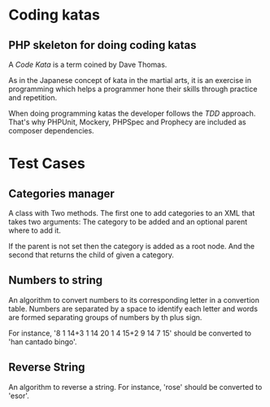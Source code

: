 Coding katas
============

PHP skeleton for doing coding katas
-----------------------------------

A *Code Kata* is a term coined by Dave Thomas.

As in the Japanese concept of kata in the martial arts, it is an exercise in programming which
helps a programmer hone their skills through practice and repetition.

When doing programming katas the developer follows the *TDD* approach. That's why PHPUnit, Mockery, PHPSpec and Prophecy are included as composer dependencies.

Test Cases
==========

Categories manager
------------------

A class with Two methods. The first one to add categories to an XML that takes two arguments: The category to be added and an optional parent where to add it.

If the parent is not set then the category is added as a root node.   And the second that returns the child of given a category.

Numbers to string
-----------------

An algorithm to convert numbers to its corresponding letter in a convertion table. Numbers are separated by a space to identify each letter and words are formed separating groups of numbers by th plus sign.

For instance, '8 1 14+3 1 14 20 1 4 15+2 9 14 7 15' should be converted to 'han cantado bingo'.

Reverse String
--------------

An algorithm to reverse a string.  For instance, 'rose' should be converted to 'esor'.

